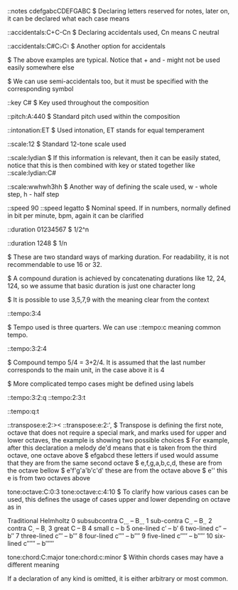 ::notes cdefgabcCDEFGABC
$ Declaring letters reserved for notes, later on, it can be declared what each case means

::accidentals:C+C-Cn
$ Declaring accidentals used, Cn means C neutral

::accidentals:C#C♭C♮
$ Another option for accidentals

$ The above examples are typical. Notice that + and - might not be used easily somewhere else

$ We can use semi-accidentals too, but it must be specified with the corresponding symbol

::key C#
$ Key used throughout the composition

::pitch:A:440
$ Standard pitch used within the composition

::intonation:ET
$ Used intonation, ET stands for equal temperament

::scale:12
$ Standard 12-tone scale used

::scale:lydian
$ If this information is relevant, then it can be easily stated, notice that this is then combined with key or stated together like ::scale:lydian:C#

::scale:wwhwh3hh
$ Another way of defining the scale used, w - whole step, h - half step

::speed 90
::speed legatto
$ Nominal speed. If in numbers, normally defined in bit per minute, bpm, again it can be clarified

::duration 01234567 $  1/2^n

::duration 1248    $  1/n

$ These are two standard ways of marking duration. For readability, it is not recommendable to use 16 or 32.

$ A compound duration is achieved by concatenating durations like 12, 24, 124, so we assume that basic duration is just one character long

$ It is possible to use 3,5,7,9 with the meaning clear from the context

::tempo:3:4

$ Tempo used is three quarters. We can use ::tempo:c meaning common tempo.

::tempo:3:2:4

$ Compound tempo 5/4 = 3+2/4. It is assumed that the last number corresponds to the main unit, in the case above it is 4

$ More complicated tempo cases might be defined using labels

::tempo:3:2:q
::tempo:2:3:t

::tempo:q:t

::transpose:e:2:><
::transpose:e:2:',
$ Transpose is defining the first note, octave that does not require a special mark, and marks used for upper and lower octaves, the example is showing two possible choices
$ For example, after this declaration a melody de'd means that e is taken from the third octave, one octave above
$ efgabcd these letters if used would assume that they are from the same second octave
$ e,f,g,a,b,c,d, these are from the octave bellow
$ e'f'g'a'b'c'd' these are from the octave above
$ e'' this e is from two octaves above

tone:octave:C:0:3
tone:octave:c:4:10
$ To clarify how various cases can be used, this defines the usage of cases upper and lower depending on octave as in

Traditional	Helmholtz
0  subsubcontra	C͵͵͵ – B͵͵͵
1  sub-contra	C͵͵ – B͵͵
2  contra	C͵ – B͵
3  great	C – B
4  small	c – b
5  one-lined	c′ – b′
6  two-lined	c′′ – b′′
7  three-lined	c′′′ – b′′′
8  four-lined	c′′′′ – b′′′′
9  five-lined	c′′′′′ – b′′′′′
10 six-lined	c′′′′′′ – b′′′′′′
	
tone:chord:C:major
tone:chord:c:minor
$ Within chords cases may have a different meaning

If a declaration of any kind is omitted, it is either arbitrary or most common.
